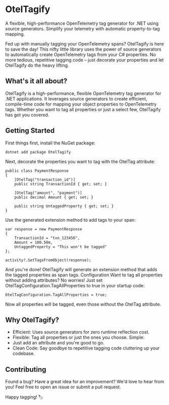 # OtelTagify
A flexible, high-performance OpenTelemetry tag generator for .NET using source generators. Simplify your telemetry with automatic property-to-tag mapping.

Fed up with manually tagging your OpenTelemetry spans? OtelTagify is here to save the day! This nifty little library uses the power of source generators to automatically create OpenTelemetry tags from your C# properties. No more tedious, repetitive tagging code – just decorate your properties and let OtelTagify do the heavy lifting.

## What's it all about?

OtelTagify is a high-performance, flexible OpenTelemetry tag generator for .NET applications. It leverages source generators to create efficient, compile-time code for mapping your object properties to OpenTelemetry tags. Whether you want to tag all properties or just a select few, OtelTagify has got you covered.

## Getting Started

First things first, install the NuGet package:
```
dotnet add package OtelTagify
```

Next, decorate the properties you want to tag with the OtelTag attribute:
```
public class PaymentResponse
{
    [OtelTag("transaction_id")]
    public string TransactionId { get; set; }

    [OtelTag("amount", "payment")]
    public decimal Amount { get; set; }

    public string UntaggedProperty { get; set; }
}
```

Use the generated extension method to add tags to your span:
```
var response = new PaymentResponse
{
    TransactionId = "txn_123456",
    Amount = 100.50m,
    UntaggedProperty = "This won't be tagged"
};

activity?.SetTagsFromObject(response);
```

And you're done! OtelTagify will generate an extension method that adds the tagged properties as span tags.
Configuration
Want to tag all properties without adding attributes? No worries! Just set OtelTagConfiguration.TagAllProperties to true in your startup code:
```
OtelTagConfiguration.TagAllProperties = true;
```
Now all properties will be tagged, even those without the OtelTag attribute.

## Why OtelTagify?

 - Efficient: Uses source generators for zero runtime reflection cost.
 - Flexible: Tag all properties or just the ones you choose. Simple:
 - Just add an attribute and you're good to go. 
 - Clean Code: Say goodbye to repetitive tagging code cluttering up your codebase.

## Contributing

Found a bug? Have a great idea for an improvement? We'd love to hear from you! Feel free to open an issue or submit a pull request.

Happy tagging! 🏷️
